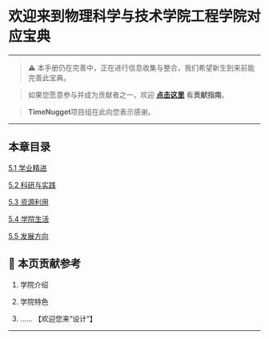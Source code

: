# 欢迎来到物理科学与技术学院工程学院对应宝典

---

> ⚠️ 本手册仍在完善中，正在进行信息收集与整合，我们希望新生到来前能完善此宝典。  

> 如果您愿意参与并成为贡献者之一，欢迎 **[点击这里](/CONTRIBUTING.md)** 看**贡献指南**。

> **TimeNugget**项目组在此向您表示感谢。

---

## 本章目录

[5.1 学业精进](/SurvivalManual/ujn/Second/5/one.md)

[5.2 科研与实践](/SurvivalManual/ujn/Second/5/two.md)

[5.3 资源利用](/SurvivalManual/ujn/Second/5/three.md)

[5.4 学院生活](/SurvivalManual/ujn/Second/5/four.md)

[5.5 发展方向](/SurvivalManual/ujn/Second/5/five.md)

## 📌 本页贡献参考

1. 学院介绍  

2. 学院特色  

3. ……  【欢迎您来“设计”】

---
